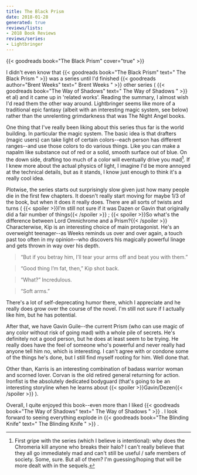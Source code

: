 ```yaml
---
title: The Black Prism
date: 2018-01-28
generated: true
reviews/lists:
- 2018 Book Reviews
reviews/series:
- Lightbringer
---
```

{{< goodreads book="The Black Prism" cover="true" >}}

I didn't even know that {{< goodreads book="The Black Prism" text=" The Black Prism " >}} was a series until I'd finished {{< goodreads author="Brent Weeks" text=" Brent Weeks " >}} other series ( {{< goodreads book="The Way of Shadows" text=" The Way of Shadows " >}} et al) and it came up in 'related works'. Reading the summary, I almost wish I'd read them the other way around. Lightbringer seems like more of a traditional epic fantasy (albeit with an interesting magic system, see below) rather than the unrelenting grimdarkness that was The Night Angel books.  

One thing that I've really been liking about this series thus far is the world building. In particular the magic system. The basic idea is that drafters (magic users) can take light of certain colors--each person has different ranges--and use those colors to do various things. Like you can make a napalm like substance out of red or a solid, smooth surface out of blue. On the down side, drafting too much of a color will eventually drive you mad[^1]. If I knew more about the actual physics of light, I imagine I'd be more annoyed at the technical details, but as it stands, I know just enough to think it's a really cool idea.  

<!--more-->

Plotwise, the series starts out surprisingly slow given just how many people die in the first few chapters. It doesn't really start moving for maybe 1/3 of the book, but when it does it really does. There are all sorts of twists and turns (  {{< spoiler >}}I'm still not sure if it was Dazen or Gavin that originally did a fair number of things{{< /spoiler >}}  ;  {{< spoiler >}}So what's the difference between Lord Omnichrome and a Prism?{{< /spoiler >}}   Characterwise, Kip is an interesting choice of main protagonist. He's an overweight teenager--as Weeks reminds us over and over again, a touch past too often in my opinion--who discovers his magically powerful linage and gets thrown in way over his depth.  

>  “But if you betray him, I’ll tear your arms off and beat you with them.”  

>  “Good thing I’m fat, then,” Kip shot back.  

>  “What?” Incredulous.  

>  “Soft arms.”  

There's a lot of self-deprecating humor there, which I appreciate and he really does grow over the course of the novel. I'm still not sure if I actually like him, but he has potential.  

After that, we have Gavin Guile--the current Prism (who can use magic of any color without risk of going mad) with a whole pile of secrets. He's definitely not a good person, but he does at least seem to be trying. He really does have the feel of someone who's powerful and never really had anyone tell him no, which is interesting. I can't agree with or condone some of the things he's done, but I still find myself rooting for him. Well done that.  

Other than, Karris is an interesting combination of badass warrior woman and scorned lover. Corvan is the old retired general returning for action. Ironfist is the absolutely dedicated bodyguard (that's going to be an interesting storyline when he learns about  {{< spoiler >}}Gavin/Dezen{{< /spoiler >}}  ).  

Overall, I quite enjoyed this book--even more than I liked {{< goodreads book="The Way of Shadows" text=" The Way of Shadows " >}} . I look forward to seeing everything explode in {{< goodreads book="The Blinding Knife" text=" The Blinding Knife " >}} .  

[^1]: First gripe with the series (which I believe is intentional): why does the Chromeria kill anyone who breaks their halo? I can't really believe that they all go immediately mad and can't still be useful / safe members of society. Some, sure. But all of them? I'm guessing/hoping that will be more dealt with in the sequels.


